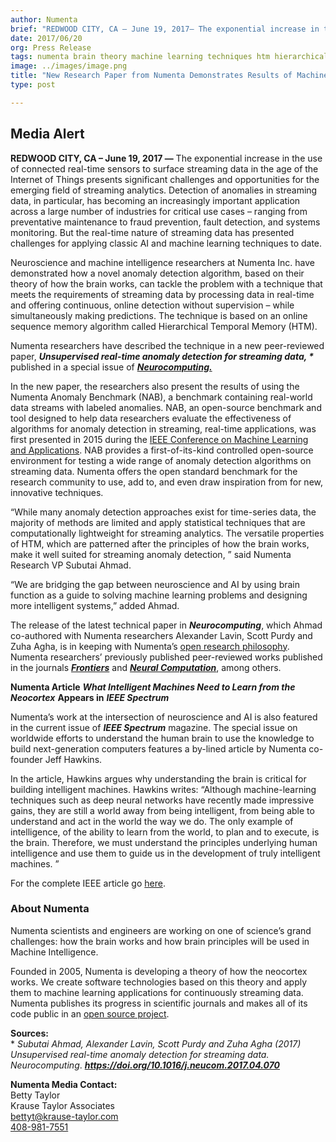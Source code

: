 ```yaml
---
author: Numenta
brief: "REDWOOD CITY, CA – June 19, 2017— The exponential increase in the use of connected real-time sensors to surface streaming data in the age of the Internet of Things presents significant challenges and opportunities for the emerging field of streaming analytics."
date: 2017/06/20
org: Press Release
tags: numenta brain theory machine learning techniques htm hierarchical realtime anomaly detection paper
image: ../images/image.png
title: "New Research Paper from Numenta Demonstrates Results of Machine Intelligence Algorithm on Real-time Anomaly Detection for Streaming Data"
type: post

---
```


## Media Alert

**REDWOOD CITY, CA – June 19, 2017 —** The exponential increase in the
use of connected real-time sensors to surface streaming data in the age
of the Internet of Things presents significant challenges and
opportunities for the emerging field of streaming analytics. Detection
of anomalies in streaming data, in particular, has becoming an
increasingly important application across a large number of industries
for critical use cases – ranging from preventative maintenance to fraud
prevention, fault detection, and systems monitoring. But the real-time
nature of streaming data has presented challenges for applying classic
AI and machine learning techniques to date.

Neuroscience and machine intelligence researchers at Numenta Inc. have
demonstrated how a novel anomaly detection algorithm, based on their
theory of how the brain works, can tackle the problem with a technique
that meets the requirements of streaming data by processing data in
real-time and offering continuous, online detection without supervision
– while simultaneously making predictions. The technique is based on an
online sequence memory algorithm called Hierarchical Temporal Memory
(HTM).

Numenta researchers have described the technique in a new peer-reviewed
paper, ***Unsupervised real-time anomaly detection for streaming data,
\**** published in a special issue of
[***Neurocomputing.***](http://www.sciencedirect.com/science/article/pii/S0925231217309864)

In the new paper, the researchers also present the results of using the
Numenta Anomaly Benchmark (NAB), a benchmark containing real-world data
streams with labeled anomalies. NAB, an open-source benchmark and tool
designed to help data researchers evaluate the effectiveness of
algorithms for anomaly detection in streaming, real-time applications,
was first presented in 2015 during the [IEEE Conference on Machine
Learning and
Applications](http://numenta.us2.list-manage2.com/track/click?u=b838879da2baa539870afd320&id=7fd62631b0&e=3cd8237d8d).
NAB provides a first-of-its-kind controlled open-source environment for
testing a wide range of anomaly detection algorithms on streaming data.
Numenta offers the open standard benchmark for the research community to
use, add to, and even draw inspiration from for new, innovative
techniques.

“While many anomaly detection approaches exist for time-series data, the
majority of methods are limited and apply statistical techniques that
are computationally lightweight for streaming analytics. The versatile
properties of HTM, which are patterned after the principles of how the
brain works, make it well suited for streaming anomaly detection, ” said
Numenta Research VP Subutai Ahmad.

“We are bridging the gap between neuroscience and AI by using brain
function as a guide to solving machine learning problems and designing
more intelligent systems,” added Ahmad.

The release of the latest technical paper in ***Neurocomputing***, which
Ahmad co-authored with Numenta researchers Alexander Lavin, Scott Purdy
and Zuha Agha, is in keeping with Numenta’s [open research
philosophy](http://numenta.com/blog/2014/09/17/increasing-research-transparency/).
Numenta researchers’ previously published peer-reviewed works published
in the journals
[***Frontiers***](http://journal.frontiersin.org/article/10.3389/fncir.2016.00023/full)
and [***Neural
Computation***](https://numenta.com/papers/continuous-online-sequence-learning-with-an-unsupervised-neural-network-model/),
among others.

**Numenta Article** ***What Intelligent Machines Need to Learn from the
Neocortex*** **Appears in** ***IEEE Spectrum***

Numenta’s work at the intersection of neuroscience and AI is also
featured in the current issue of ***IEEE Spectrum*** magazine. The
special issue on worldwide efforts to understand the human brain to use
the knowledge to build next-generation computers features a by-lined
article by Numenta co-founder Jeff Hawkins.

In the article, Hawkins argues why understanding the brain is critical
for building intelligent machines. Hawkins writes: “Although
machine-learning techniques such as deep neural networks have recently
made impressive gains, they are still a world away from being
intelligent, from being able to understand and act in the world the way
we do. The only example of intelligence, of the ability to learn from
the world, to plan and to execute, is the brain. Therefore, we must
understand the principles underlying human intelligence and use them to
guide us in the development of truly intelligent machines. ”

For the complete IEEE article go
[here](http://spectrum.ieee.org/computing/software/what-intelligent-machines-need-to-learn-from-the-neocortex).


### About Numenta

Numenta scientists and engineers are working on one of science’s grand
challenges: how the brain works and how brain principles will be used in
Machine Intelligence.

Founded in 2005, Numenta is developing a theory of how the neocortex
works. We create software technologies based on this theory and apply
them to machine learning applications for continuously streaming data.
Numenta publishes its progress in scientific journals and makes all of
its code public in an [open source project](http://www.numenta.org).

**Sources:**<br/>
\* *Subutai Ahmad, Alexander Lavin, Scott Purdy and Zuha Agha (2017)
Unsupervised real-time anomaly detection for streaming data.
Neurocomputing*. ***<https://doi.org/10.1016/j.neucom.2017.04.070>***

**Numenta Media Contact:**<br/>
Betty Taylor <br/>
Krause Taylor Associates <br/>
[bettyt@krause-taylor.com](mailto:bettyt@krause-taylor.com) <br/>
[408-981-7551](tel:+1-408-981-7551) <br/>
